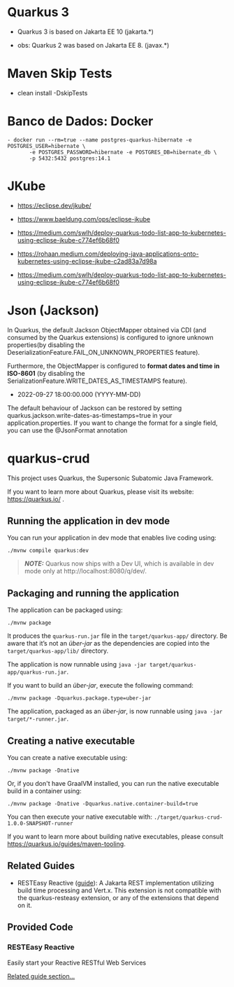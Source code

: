 # Quarkus 3

  - Quarkus 3 is based on Jakarta EE 10 (jakarta.*)

  - obs: Quarkus 2 was based on Jakarta EE 8. (javax.*)

# Maven Skip Tests

 - clean install -DskipTests


# Banco de Dados: Docker

    - docker run --rm=true --name postgres-quarkus-hibernate -e POSTGRES_USER=hibernate \
           -e POSTGRES_PASSWORD=hibernate -e POSTGRES_DB=hibernate_db \
           -p 5432:5432 postgres:14.1

    



# JKube
 
  - https://eclipse.dev/jkube/ 
  - https://www.baeldung.com/ops/eclipse-jkube
  - https://medium.com/swlh/deploy-quarkus-todo-list-app-to-kubernetes-using-eclipse-jkube-c774ef6b68f0

  - https://rohaan.medium.com/deploying-java-applications-onto-kubernetes-using-eclipse-jkube-c2ad83a7d98a
  - https://medium.com/swlh/deploy-quarkus-todo-list-app-to-kubernetes-using-eclipse-jkube-c774ef6b68f0 



# Json (Jackson)


In Quarkus, the default Jackson ObjectMapper obtained via CDI (and consumed by the Quarkus extensions) 
is configured to ignore unknown properties(by disabling the DeserializationFeature.FAIL_ON_UNKNOWN_PROPERTIES feature).

Furthermore, the ObjectMapper is configured to **format dates and time in ISO-8601** (by disabling the 
SerializationFeature.WRITE_DATES_AS_TIMESTAMPS feature).
  - 2022-09-27 18:00:00.000 (YYYY-MM-DD)

The default behaviour of Jackson can be restored by setting quarkus.jackson.write-dates-as-timestamps=true in your
application.properties. If you want to change the format for a single field, you can use the @JsonFormat annotation



# quarkus-crud

This project uses Quarkus, the Supersonic Subatomic Java Framework.

If you want to learn more about Quarkus, please visit its website: https://quarkus.io/ .

## Running the application in dev mode

You can run your application in dev mode that enables live coding using:
```shell script
./mvnw compile quarkus:dev
```

> **_NOTE:_**  Quarkus now ships with a Dev UI, which is available in dev mode only at http://localhost:8080/q/dev/.

## Packaging and running the application

The application can be packaged using:
```shell script
./mvnw package
```
It produces the `quarkus-run.jar` file in the `target/quarkus-app/` directory.
Be aware that it’s not an _über-jar_ as the dependencies are copied into the `target/quarkus-app/lib/` directory.

The application is now runnable using `java -jar target/quarkus-app/quarkus-run.jar`.

If you want to build an _über-jar_, execute the following command:
```shell script
./mvnw package -Dquarkus.package.type=uber-jar
```

The application, packaged as an _über-jar_, is now runnable using `java -jar target/*-runner.jar`.

## Creating a native executable

You can create a native executable using: 
```shell script
./mvnw package -Dnative
```

Or, if you don't have GraalVM installed, you can run the native executable build in a container using: 
```shell script
./mvnw package -Dnative -Dquarkus.native.container-build=true
```

You can then execute your native executable with: `./target/quarkus-crud-1.0.0-SNAPSHOT-runner`

If you want to learn more about building native executables, please consult https://quarkus.io/guides/maven-tooling.

## Related Guides

- RESTEasy Reactive ([guide](https://quarkus.io/guides/resteasy-reactive)): A Jakarta REST implementation utilizing build time processing and Vert.x. This extension is not compatible with the quarkus-resteasy extension, or any of the extensions that depend on it.

## Provided Code

### RESTEasy Reactive

Easily start your Reactive RESTful Web Services

[Related guide section...](https://quarkus.io/guides/getting-started-reactive#reactive-jax-rs-resources)
